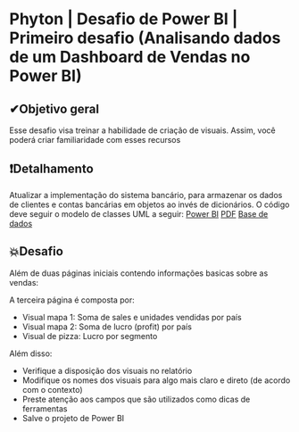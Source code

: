 # Phyton | Desafio de Power BI | Primeiro desafio (Analisando dados de um Dashboard de Vendas no Power BI)

## ✔Objetivo geral
Esse desafio visa treinar a habilidade de criação de visuais. Assim, você poderá criar familiaridade com esses recursos

## ❗Detalhamento
Atualizar a implementação do sistema bancário, para armazenar os dados de clientes e contas bancárias em objetos ao invés de dicionários. O código deve seguir o modelo de classes UML a seguir:
[Power BI]()
[PDF]()
[Base de dados]()

## 💥Desafio
Além de duas páginas iniciais contendo informações basicas sobre as vendas:

A terceira página é composta por: 

 - Visual mapa 1: Soma de sales e unidades vendidas por país 
 - Visual mapa 2: Soma de lucro (profit) por país 
 - Visual de pizza: Lucro por segmento 

Além disso: 

 - Verifique a disposição dos visuais no relatório 
 - Modifique os nomes dos visuais para algo mais claro e direto (de acordo com o contexto) 
 - Preste atenção aos campos que são utilizados como dicas de ferramentas  
 - Salve o projeto de Power BI 
